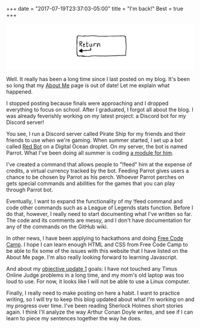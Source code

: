 +++
date = "2017-07-19T23:37:03-05:00"
title = "I'm back!"
Best = true
+++

![image](/img/return.jpg)

Well. It really has been a long time since I last posted on my blog. It's been so long that my [About Me](/about) page is out of date! Let me explain what happened. 

I stopped posting because finals were approaching and I dropped everything to focus on school. After I graduated, I forgot all about the blog. I was already feverishly working on my latest project: a Discord bot for my Discord server!

You see, I run a Discord server called Pirate Ship for my friends and their friends to use when we're gaming. When summer started, I set up a bot called [Red Bot](https://github.com/Twentysix26/Red-DiscordBot) on a Digital Ocean droplet. On my server, the bot is named Parrot. What I've been doing all summer is coding [a module for him](https://github.com/keanemind/Keane-Cogs). 

I've created a command that allows people to "!feed" him at the expense of credits, a virtual currency tracked by the bot. Feeding Parrot gives users a chance to be chosen by Parrot as his perch. Whoever Parrot perches on gets special commands and abilities for the games that you can play through Parrot bot. 

Eventually, I want to expand the functionality of my !feed command and code other commands such as a League of Legends stats function. Before I do that, however, I really need to start documenting what I've written so far. The code and its comments are messy, and I don't have documentation for any of the commands on the GitHub wiki. 

In other news, I have been applying to hackathons and doing [Free Code Camp](https://www.freecodecamp.org/). I hope I can learn enough HTML and CSS from Free Code Camp to be able to fix some of the issues with this website that I have listed on the About Me page. I'm also really looking forward to learning Javascript. 

And about my [objective update 1](/blog/objective-update-1) goals: I have not touched any Timus Online Judge problems in a long time, and my mom's old laptop was too loud to use. For now, it looks like I will not be able to use a Linux computer. 

Finally, I really need to make posting on here a habit. I want to practice writing, so I will try to keep this blog updated about what I'm working on and my progress over time. I've been reading Sherlock Holmes short stories again. I think I'll analyze the way Arthur Conan Doyle writes, and see if I can learn to piece my sentences together the way he does. 
